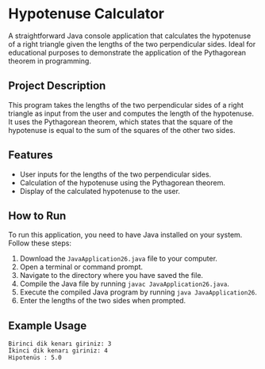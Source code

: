 # Hypotenuse Calculator

A straightforward Java console application that calculates the hypotenuse of a right triangle given the lengths of the two perpendicular sides. Ideal for educational purposes to demonstrate the application of the Pythagorean theorem in programming.

## Project Description

This program takes the lengths of the two perpendicular sides of a right triangle as input from the user and computes the length of the hypotenuse. It uses the Pythagorean theorem, which states that the square of the hypotenuse is equal to the sum of the squares of the other two sides.

## Features

- User inputs for the lengths of the two perpendicular sides.
- Calculation of the hypotenuse using the Pythagorean theorem.
- Display of the calculated hypotenuse to the user.

## How to Run

To run this application, you need to have Java installed on your system. Follow these steps:

1. Download the `JavaApplication26.java` file to your computer.
2. Open a terminal or command prompt.
3. Navigate to the directory where you have saved the file.
4. Compile the Java file by running `javac JavaApplication26.java`.
5. Execute the compiled Java program by running `java JavaApplication26`.
6. Enter the lengths of the two sides when prompted.

## Example Usage

```text
Birinci dik kenarı giriniz: 3
İkinci dik kenarı giriniz: 4
Hipotenüs : 5.0
